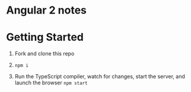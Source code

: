 # Angular 2 notes

# Getting Started

1. Fork and clone this repo

1. `npm i`

1. Run the TypeScript compiler, watch for changes, start the server, and launch the browser `npm start`
